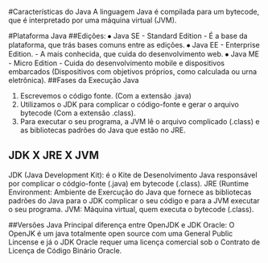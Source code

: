 #Características do Java
A linguagem Java é compilada para um bytecode, que é interpretado por uma máquina virtual (JVM).

#Plataforma Java
##Edições:
⦁    Java SE - Standard Edition - É a base da plataforma, que trás bases comuns entre as edições.
⦁    Java EE - Enterprise Edition. - A mais conhecida, que cuida do desenvolvimento web.
⦁    Java ME - Micro Edition - Cuida do desenvolvimento mobile e dispositivos embarcados (Dispositivos com objetivos próprios, como calculada ou urna eletrônica).
##Fases da Execução Java
1. Escrevemos o código fonte. (Com a extensão .java)
2. Utilizamos o JDK para complicar o código-fonte e gerar o arquivo bytecode (Com a extensão .class).
3. Para executar o seu programa, a JVM lê o arquivo complicado (.class) e as bibliotecas padrões do Java que estão no JRE.

## JDK X JRE X JVM
JDK (Java Development Kit): é o Kite de Desenolvimento Java responsável por complicar o códgio-fonte (.java) em bytecode (.class).
JRE (Runtime Environment: Ambiente de Exercução do Java que fornece as bibliotecas padrões do Java para o JDK complicar o seu código e para a JVM executar o seu programa. 
JVM: Máquina virtual, quem executa o bytecode (.class).

##Versões Java
Principal diferença entre OpenJDK e JDK Oracle: O OpenJK é um java totalmente open source com uma General Public Lincense e já o JDK Oracle requer uma licença comercial sob o Contrato de Licença de Código Binário Oracle.